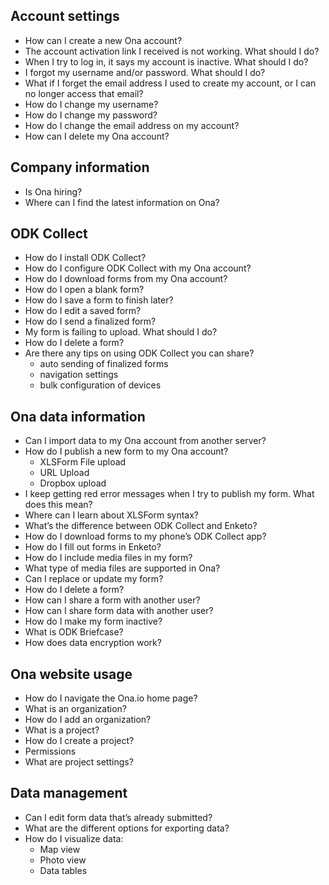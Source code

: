 
## Account settings

 * How can I create a new Ona account?
 * The account activation link I received is not working. What should I do?
 * When I try to log in, it says my account is inactive. What should I do?
 * I forgot my username and/or password. What should I do?
 * What if I forget the email address I used to create my account, or I can no longer access that email?
 * How do I change my username?
 * How do I change my password?
 * How do I change the email address on my account?
 * How can I delete my Ona account?
 
## Company information

* Is Ona hiring?
* Where can I find the latest information on Ona?

## ODK Collect 

* How do I install ODK Collect?
* How do I configure ODK Collect with my Ona account?
* How do I download forms from my Ona account?
* How do I open a blank form?
* How do I save a form to finish later?
* How do I edit a saved form?
* How do I send a finalized form?
* My form is failing to upload.  What should I do?
* How do I delete a form?
* Are there any tips on using ODK Collect you can share?
  * auto sending of finalized forms
  * navigation settings
  * bulk configuration of devices

## Ona data information

* Can I import data to my Ona account from another server?
* How do I publish a new form to my Ona account?
  * XLSForm File upload
  * URL Upload
  * Dropbox upload
* I keep getting red error messages when I try to publish my form.  What does this mean?
* Where can I learn about XLSForm syntax?
* What’s the difference between ODK Collect and Enketo?
* How do I download forms to my phone’s ODK Collect app?
* How do I fill out forms in Enketo?
* How do I include media files in my form?
* What type of media files are supported in Ona?
* Can I replace or update my form?
* How do I delete a form?
* How can I share a form with another user?
* How can I share form data with another user?
* How do I make my form inactive?
* What is ODK Briefcase?
* How does data encryption work?


## Ona website usage

* How do I navigate the Ona.io home page?
* What is an organization?
* How do I add an organization?
* What is a project?
* How do I create a project?
* Permissions
* What are project settings?

## Data management

* Can I edit form data that’s already submitted?
* What are the different options for exporting data?
* How do I visualize data:
  * Map view
  * Photo view
  * Data tables

